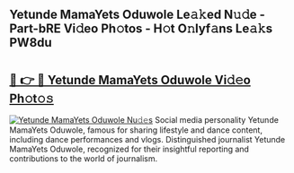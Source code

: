 ## Yetunde MamaYets Oduwole Le𝚊𝚔ed N𝚞𝚍e - Part-bRE Vi𝚍eo Ph𝚘tos - H𝚘t O𝚗lyf𝚊ns Le𝚊𝚔s PW8du

# <h2><a href="http://hf44qdl.feru.top/?c=Yetunde+MamaYets+Oduwole">🔗 👉 🔴 Yetunde MamaYets Oduwole Vi𝚍𝚎o Ph𝚘t𝚘𝚜</a></h2>

[![Yetunde MamaYets Oduwole Nu𝚍𝚎s](https://i.imgur.com/0TWrTi3.gif)](http://hf44qdl.feru.top/?c=Yetunde+MamaYets+Oduwole)
Social media personality Yetunde MamaYets Oduwole, famous for sharing lifestyle and dance content, including dance performances and vlogs. Distinguished journalist Yetunde MamaYets Oduwole, recognized for their insightful reporting and contributions to the world of journalism. 
